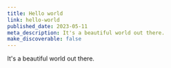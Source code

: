 ```yaml
---
title: Hello world
link: hello-world
published_date: 2023-05-11
meta_description: It's a beautiful world out there.
make_discoverable: false
---
```

It's a beautiful world out there.
